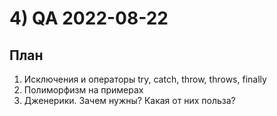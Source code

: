 # 4) QA 2022-08-22 #
## План ## 
1) Исключения и операторы try, catch, throw, throws, finally
2) Полиморфизм на примерах
3) Дженерики. Зачем нужны? Какая от них польза?